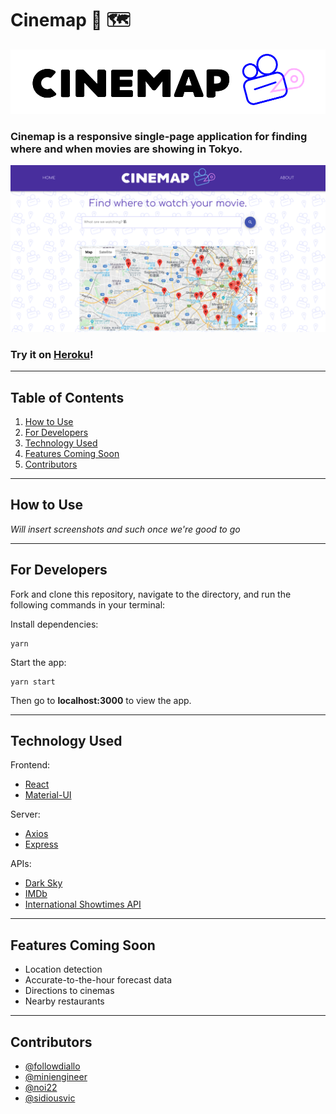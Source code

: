# Cinemap 🎥 🗺

<img src="./public/cinemap-logo.png">

### Cinemap is a responsive single-page application for finding where and when movies are showing in Tokyo.

<img src="./public/screen.png">

### Try it on [Heroku](https://ccx-rakuten-rapid-api-cinemap.herokuapp.com/)!

---

## Table of Contents

1. [How to Use](#how-to-use) <!-- Title pending -->
2. [For Developers](#setup-getting-started)
3. [Technology Used](#technology-used)
4. [Features Coming Soon](#features-coming-soon)
5. [Contributors](#contributors)

---

## How to Use

_*Will insert screenshots and such once we're good to go*_

---

## For Developers

Fork and clone this repository, navigate to the directory, and run the following commands in your terminal:

Install dependencies:

```
yarn
```

Start the app:

```
yarn start
```

Then go to **localhost:3000** to view the app.

---

## Technology Used

Frontend:

- [React](https://reactjs.org/)
- [Material-UI](https://material-ui.com/)

Server:

- [Axios](https://github.com/axios/axios)
- [Express](https://expressjs.com/)

APIs:

- [Dark Sky](https://english.api.rakuten.net/darkskyapis/api/dark-sky)
- [IMDb](https://english.api.rakuten.net/apidojo/api/imdb8)
- [International Showtimes API](https://www.internationalshowtimes.com/)

---

## Features Coming Soon

- Location detection
- Accurate-to-the-hour forecast data
- Directions to cinemas
- Nearby restaurants

---

## Contributors

- [@followdiallo](https://github.com/followdiallo)
- [@miniengineer](https://github.com/miniengineer)
- [@noi22](https://github.com/noi22)
- [@sidiousvic](https://github.com/sidiousvic)
